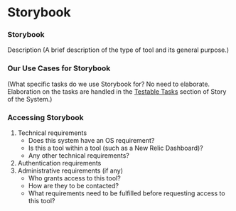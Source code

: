 # Storybook


### Storybook
 Description
(A brief description of the type of tool and its general purpose.)

### Our Use Cases for Storybook

(What specific tasks do we use Storybook
 for? No need to elaborate. Elaboration on the tasks are handled in the [Testable Tasks][TSK] section of Story of the System.)

### Accessing Storybook


1. Technical requirements 
    - Does this system have an OS requirement?
    - Is this a tool within a tool (such as a New Relic Dashboard)?
    - Any other technical requirements?
2. Authentication requirements
3. Administrative requirements (if any)
    - Who grants access to this tool? 
    - How are they to be contacted?
    - What requirements need to be fulfilled before requesting access to this tool?


[TSK]: ../../testable-tasks/README.md